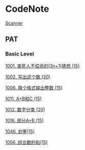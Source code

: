 # CodeNote
[Scanner](https://github.com/Chinver/CodeNote/blob/master/PAT/Scanner.md)

## PAT
### Basic Level
[1001. 害死人不偿命的(3n+1)猜想 (15)](https://github.com/Chinver/CodeNote/blob/master/PAT/Basic%20Level/1001.%20%E5%AE%B3%E6%AD%BB%E4%BA%BA%E4%B8%8D%E5%81%BF%E5%91%BD%E7%9A%84(3n%2B1)%E7%8C%9C%E6%83%B3%20(15).md) 

[1002. 写出这个数 (20)](https://github.com/Chinver/CodeNote/blob/master/PAT/Basic%20Level/1002.%20%E5%86%99%E5%87%BA%E8%BF%99%E4%B8%AA%E6%95%B0%20(20).md) 

[1006. 换个格式输出整数 (15)](https://github.com/Chinver/CodeNote/blob/master/PAT/Basic%20Level/1006.%20%E6%8D%A2%E4%B8%AA%E6%A0%BC%E5%BC%8F%E8%BE%93%E5%87%BA%E6%95%B4%E6%95%B0%20(15).md) 

[1011. A+B和C (15)](https://github.com/Chinver/CodeNote/blob/master/PAT/Basic%20Level/1011.%20A%2BB%E5%92%8CC%20(15).md) 

[1012. 数字分类 (20)](https://github.com/Chinver/CodeNote/blob/master/PAT/Basic%20Level/1012.%20%E6%95%B0%E5%AD%97%E5%88%86%E7%B1%BB%20(20).md) 

[1016. 部分A+B (15)](https://github.com/Chinver/CodeNote/blob/master/PAT/Basic%20Level/1016.%20%E9%83%A8%E5%88%86A%2BB%20(15).md) 

[1046. 划拳(15)](https://github.com/Chinver/CodeNote/blob/master/PAT/Basic%20Level/1046.%20%E5%88%92%E6%8B%B3(15).md) 

[1056. 组合数的和(15)](https://github.com/Chinver/CodeNote/blob/master/PAT/Basic%20Level/1056.%20%E7%BB%84%E5%90%88%E6%95%B0%E7%9A%84%E5%92%8C(15).md) 
